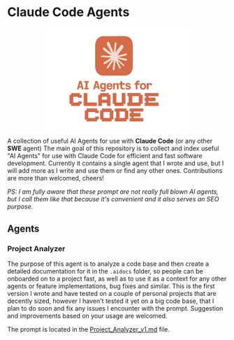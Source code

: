 # Claude Code Agents

<p align="center">
  <img src="logo.png" alt="Logo" width="350"/>
</p>

A collection of useful AI Agents for use with **Claude Code** (or any other **SWE** agent)
The main goal of this repository is to collect and index useful "AI Agents" for use with Claude Code for efficient and fast software development.
Currently it contains a single agent that I wrote and use, but I will add more as I write and use them or find any other ones.
Contributions are more than welcomed, cheers!

*PS: I am fully aware that these prompt are not really full blown AI agents, but I call them like that because it's convenient and it also serves an SEO purpose.*

## Agents

### Project Analyzer

The purpose of this agent is to analyze a code base and then create a detailed documentation for it in the `.aidocs` folder, so people can be onboarded on to a project fast, as well as to use it as a context for any other agents or feature implementations, bug fixes and similar.
This is the first version I wrote and have tested on a couple of personal projects that are decently sized, however I haven't tested it yet on a big code base, that I plan to do soon and fix any issues I encounter with the prompt.
Suggestion and improvements based on your usage are welcomed.

The prompt is located in the [Project_Analyzer_v1.md](Project_Analyzer_v1.md) file.
